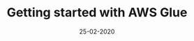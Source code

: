 ---
title: "Getting started with AWS Glue"

date: 25-02-2020

link: https://medium.com/@deepaksood619/getting-started-with-aws-glue-8b25e615844c

categories:
  - Technology

tags:
  - AWS Glue
  - AWS Athena
  - Big Data ETL
---